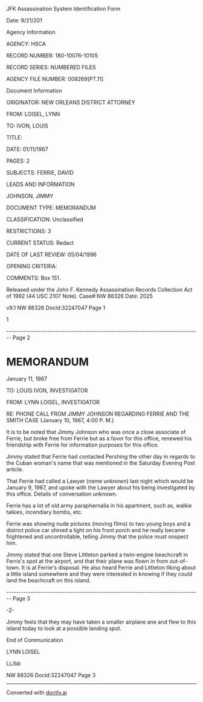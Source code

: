JFK Assassination System
Identification Form

Date: 9/21/201

Agency Information

AGENCY: HSCA

RECORD NUMBER: 180-10076-10105

RECORD SERIES: NUMBERED FILES

AGENCY FILE NUMBER: 008269[PT.11]

Document Information

ORIGINATOR: NEW ORLEANS DISTRICT ATTORNEY

FROM: LOISEL, LYNN

TO: IVON, LOUIS

TITLE:

DATE: 01/11/1967

PAGES: 2

SUBJECTS: FERRIE, DAVID

LEADS AND INFORMATION

JOHNSON, JIMMY

DOCUMENT TYPE: MEMORANDUM

CLASSIFICATION: Unclassified

RESTRICTIONS: 3

CURRENT STATUS: Redact

DATE OF LAST REVIEW: 05/04/1996

OPENING CRITERIA:

COMMENTS: Box 151.

Released under the John F. Kennedy
Assassination Records Collection Act of
1992 (44 USC 2107 Note). Case#:NW
88326 Date: 2025

v9.1
NW 88326 Docld:32247047 Page 1

1


-------------------------------------------------------------------------------- Page 2

# MEMORANDUM

January 11, 1967

TO: LOUIS IVON, INVESTIGATOR

FROM: LYNN LOISEL, INVESTIGATOR

RE: PHONE CALL FROM JIMMY JOHNSON REGARDING FERRIE AND THE SMITH CASE (January 10, 1967, 4:00 P. M.)

It is to be noted that Jimmy Johnson who was once a close associate of Ferrie, but broke free from Ferrie but as a favor for this office, renewed his friendship with Ferrie for information purposes for this office.

Jimmy stated that Ferrie had contacted Pershing the other day in regards to the Cuban woman's name that was mentioned in the Saturday Evening Post article.

That Ferrie had called a Lawyer (neme unknown) last night which would be January 9, 1967, and upoke with the Lawyer about his being investigated by this office. Details of conversation unknown.

Ferrie has a lot of old army paraphernalia in his apartment, such as, walkie talkies, incendiary bombs, etc.

Ferrie was showing nude pictures (moving films) to two young boys and a district police car shined a light on his front porch and he really became frightened and uncontrollable, telling Jimmy that the police must onspect him.

Jimmy stated that one Steve Littleton parked a twin-engine beachcraft in Ferris's spot at the airport, and that their plane was flown in from out-of-town. It is at Ferrie's disposal. He also heard Ferrie and Littleton tlking about a little island somewhere and they were interested in knowing if they could land the beachcraft on this island.


-------------------------------------------------------------------------------- Page 3

-2-

Jimmy feels that they may have taken a smaller airplane ane and flew to this island today to look at a possible landing spot.

End of Communication

LYNN LOISEL

LL/bb

NW 88326 Docld:32247047 Page 3


---
Converted with [doctly.ai](https://doctly.ai)